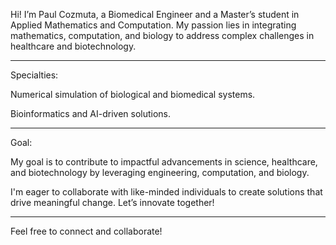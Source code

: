 
Hi! I’m Paul Cozmuta, a Biomedical Engineer and a Master’s student in Applied Mathematics and Computation. My passion lies in integrating mathematics, computation, and biology to address complex challenges in healthcare and biotechnology.

_________________________________________________________________________________________________________________________________________________________________________________________

Specialties:

Numerical simulation of biological and biomedical systems.

Bioinformatics and AI-driven solutions.

_________________________________________________________________________________________________________________________________________________________________________________________

Goal:

My goal is to contribute to impactful advancements in science, healthcare, and biotechnology by leveraging engineering, computation, and biology. 

I'm eager to collaborate with like-minded individuals to create solutions that drive meaningful change. Let’s innovate together!


_________________________________________________________________________________________________________________________________________________________________________________________

Feel free to connect and collaborate!
